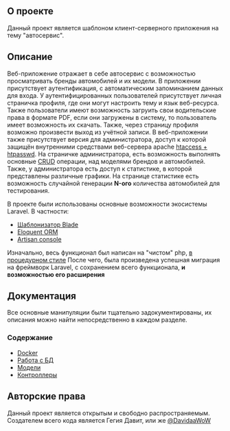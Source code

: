 
## О проекте

Данный проект является шаблоном клиент-серверного приложения на тему "автосервис".

## Описание

Веб-приложение отражает в себе автосервис с возможностью просматривать бренды автомобилей и их модели. В приложении присутствует аутентификация, с автоматическим запоминанием данных для входа. У аутентифицированных пользователей присутствует личная страничка профиля, где они могут настроить тему и язык веб-ресурса. Также пользователи имеют возможность загруить свои водительские права в формате PDF, если они загружены в систему, то пользователь имеет возможность их скачать. Также, через страницу профиля возможно произвести выход из учётной записи. В веб-приложении также присутствует версия для администратора, доступ к которой защищён внутренними средствами веб-сервера apache [htaccess + htpasswd](https://httpd.apache.org/docs/2.4/howto/auth.html). На страничке администратора, есть возможность выполнять основные [CRUD](https://www.freecodecamp.org/news/crud-operations-explained/) операции, над моделями брендов и автомобилей. Также, у администратора есть доступ к статистике, в которой представлены различные графики. На странице статистике есть возможность случайной генерации **N-ого** количества автомобилей для тестирования.

В проекте были использованы основные возможности экосистемы Laravel. В частности:

- [Шаблонизатор Blade](https://laravel.com/docs/9.x/blade)
- [Eloquent ORM](https://laravel.com/docs/9.x/eloquent)
- [Artisan console](https://laravel.com/docs/9.x/artisan#main-content)

Изначально, весь функционал был написан на "чистом" php, [в процедурном стиле](https://github.com/DavidaaWoW/mirea_5sem_RSCHIR/tree/master/5ПР)
После чего, была произведена успешная миграция на фреймворк Laravel, с сохранением всего функционала, **и возможностью его расширения**

## Документация

Все основные манипуляции были тщательно задокументированы, их описания можно найти непосредственно в каждом разделе.

### Содержание

+ [Docker](https://github.com/DavidaaWoW/LaravelCarServiceApplication/tree/main/docker)
+ [Работа с БД](https://github.com/DavidaaWoW/LaravelCarServiceApplication/tree/main/database)
+ [Модели](https://github.com/DavidaaWoW/LaravelCarServiceApplication/tree/main/app/Models)
+ [Контроллеры](https://github.com/DavidaaWoW/LaravelCarServiceApplication/tree/main/app/Http/Controllers)


## Авторские права

Данный проект является открытым и свободно распространяемым. Создателем всего кода является Гегия Давит, или же [@DavidaaWoW](https://github.com/DavidaaWoW)

